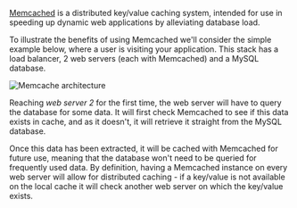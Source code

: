 <!-- post: -->


[Memcached](http://memcached.org/) is a distributed key/value caching system, intended for use in speeding up dynamic web applications by alleviating database load.

To illustrate the benefits of using Memcached we'll consider the simple example below, where a user is visiting your application. This stack has a load balancer, 2 web servers (each with Memcached) and a MySQL database.

![Memcache architecture](http://cdn.cloud66.com/images/help/memcache_architecture.png)

Reaching _web server 2_ for the first time, the web server will have to query the database for some data. It will first check Memcached to see if this data exists in cache, and as it doesn't, it will retrieve it straight from the MySQL database.

Once this data has been extracted, it will be cached with Memcached for future use, meaning that the database won't need to be queried for frequently used data. By definition, having a Memcached instance on every web server will allow for distributed caching - if a key/value is not available on the local cache it will check another web server on which the key/value exists.
